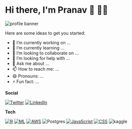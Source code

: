 # Hi there, I'm Pranav 👋 👨‍💻 

<img src="www/profile_banner.PNG" alt="profile banner">


Here are some ideas to get you started:

- 🔭 I’m currently working on ...
- 🌱 I’m currently learning ...
- 👯 I’m looking to collaborate on ...
- 🤔 I’m looking for help with ...
- 💬 Ask me about ...
- 📫 How to reach me: ...
- 😄 Pronouns: ...
- ⚡ Fun fact: ...


__Social__

[![Twitter](https://img.shields.io/twitter/url?color=%231DA1F2&label=follow&logo=twitter&logoColor=%231DA1F2&style=flat-square&url=https://twitter.com/pranavpandya84)](https://twitter.com/pranavpandya84)
[![LinkedIn](https://img.shields.io/LinkedIn/url?color=%230072b1&label=connect&logo=linkedin&logoColor=%230072b1&style=flat-square&url=http://linkedin.com/in/pranav84)](http://linkedin.com/in/pranav84)

__Tech__

[![R](https://img.shields.io/badge/-programming-black?style=flat-square&logo=r&link=https://github.com/pranavpandya84/)](https://github.com/pranavpandya84/)
[![ML](https://img.shields.io/badge/-Machine%20Learning-black?style=flat-square&logo=Rstudio&link=https://pranavpandya84.github.io/masters_thesis_on_global_terrorism/)](https://pranavpandya84.github.io/masters_thesis_on_global_terrorism/)
[![AWS](https://img.shields.io/badge/-AWS-black?style=flat-square&logo=Amazon%20AWS&link=https://github.com/pranavpandya84/)](https://github.com/pranavpandya84/)
![Postgres](https://img.shields.io/badge/-PostgreSQL-black?style=flat-square&logo=postgresql&link=https://github.com/pranavpandya84/)
[![JavaScript](https://img.shields.io/badge/-JavaScript-black?style=flat-square&logo=javascript&link=https://github.com/pranavpandya84/)](https://github.com/pranavpandya84/)
[![CSS](https://img.shields.io/badge/-CSS-black?style=flat-square&logo=css3&link=https://github.com/pranavpandya84/)](https://github.com/pranavpandya84/)
![kaggle](https://img.shields.io/badge/-Kaggle-black?style=flat-square&logo=Kaggle&link=https://www.kaggle.com/pranav84/)